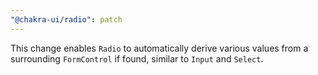 ```yaml
---
"@chakra-ui/radio": patch
---
```


This change enables `Radio` to automatically derive various values from a
surrounding `FormControl` if found, similar to `Input` and `Select`.
